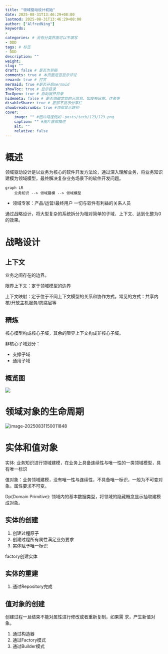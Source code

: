 ```yaml
---
title: "领域驱动设计初始"
date: 2025-08-31T13:46:29+08:00
lastmod: 2025-08-31T13:46:29+08:00
author: ["AlfredNing"]
keywords: 
- 
categories: # 没有分类界面可以不填写
- DDD
tags: # 标签
- DDD
description: ""
weight:
slug: ""
draft: false # 是否为草稿
comments: true # 本页面是否显示评论
reward: true # 打赏
mermaid: true #是否开启mermaid
showToc: true # 显示目录
TocOpen: true # 自动展开目录
hidemeta: false # 是否隐藏文章的元信息，如发布日期、作者等
disableShare: true # 底部不显示分享栏
showbreadcrumbs: true #顶部显示路径
cover:
    image: "" #图片路径例如：posts/tech/123/123.png
    caption: "" #图片底部描述
    alt: ""
    relative: false
---
```


# 概述

领域驱动设计是以业务为核心的软件开发方法论，通过深入理解业务，将业务知识建模为领域模型，最终解决复杂业务场景下的软件开发问题。

```mermaid
graph LR
	业务知识 --> 领域建模 --> 领域模型
```

- 领域专家：产品/运营/最终用户 一切与软件有利益的关系人员

通过战略设计，将大型复杂的系统拆分为相对简单的子域、上下文、达到化整为0的效果。

# 战略设计

## 上下文

业务之间存在的边界。

限界上下文：定于领域模型的边界

上下文映射：定于位于不同上下文模型的关系和协作方式。常见的方式：共享内核/开放主机服务/防腐层等

## 精炼

核心模型构成核心子域，其余的限界上下文构成非核心子域。

非核心子域划分：

- 支撑子域
- 通用子域

## 概览图

![ ](https://nq-bucket.oss-cn-shanghai.aliyuncs.com/note_img/image-20250831150941363.png)

# 领域对象的生命周期

![image-20250831150011848](https://nq-bucket.oss-cn-shanghai.aliyuncs.com/note_img/image-20250831150011848.png)

# 实体和值对象

实体: 业务知识进行领域建模，在业务上具备连续性与唯一性的一类领域模型，具有唯一标识

值对象：业务领域建模，没有唯一性与连续性，不具备唯一标识，一般为不可变对象。属性要求不可变。

Dp(Domain Primitive): 领域内的基本数据类型，将领域的隐藏概念显示抽取建模成对象。

## 实体的创建

1. 创建过程原子
2.  创建过程所有属性满足业务要求
3. 实体赋予唯一标识

factory创建实体

## 实体的重建

1. 通过Repository完成

## 值对象的创建

创建过程一旦结束不能对属性进行修改或者重新复制，如果需 求，产生新值对象。

1. 通过构造器
2. 通过Factory模式
3. 通过Builder模式

